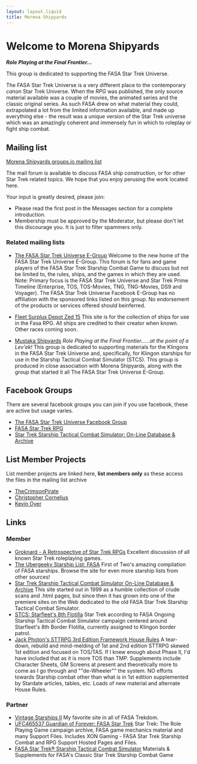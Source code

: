 ```yaml
---
layout: layout.liquid
title: Morena Shipyards
---
```

# Welcome to Morena Shipyards

***Role Playing at the Final Frontier...***
 
This group is dedicated to supporting the FASA Star Trek Universe.

The FASA Star Trek Universe is a very different place to the contemporary *canon* Star Trek Universe. When the *RPG* was published, the only source material available was a couple of movies, the animated series and the classic original series. As such FASA drew on what material they could, extrapolated a lot from the limited information available, and made up everything else - the result was a unique version of the Star Trek universe which was an amazingly coherent and immensely fun in which to roleplay or fight ship combat. 

## Mailing list

[Morena Shipyards groups.io mailing list](https://thefasastartrekuniversee-group.groups.io/g/MorenaShipyards)

The mail forum is available to discuss FASA ship construction, or for other Star Trek related topics. We hope that you enjoy perusing the work located here. 

Your input is greatly desired, please join:

- Please read the first post in the Messages section for a complete introduction. 
- Membership must be approved by the Moderator, but please don't let this discourage you. It is just to filter spammers only.

### Related mailing lists

- [The FASA Star Trek Universe E-Group](https://thefasastartrekuniversee-group.groups.io/g/main) Welcome to the new home of the FASA Star Trek Universe E-Group. This forum is for fans and game players of the FASA Star Trek Starship Combat Game to discuss but not be limited to, the rules, ships, and the games in which they are used. Note: Primary focus is the FASA Star Trek Universe and Star Trek Prime Timeline (Enterprise, TOS, TOS-Movies, TNG, TNG-Movies, DS9 and Voyager).  The FASA Star Trek Universe Facebook E-Group has no affiliation with the sponsored links listed on this group. No endorsement of the products or services offered should beinferred.

- [Fleet Surplus Depot Zed 15](https://thefasastartrekuniversee-group.groups.io/g/FleetSurplusDepotZed15) This site is for the collection of ships for use in the Fasa RPG.  All ships are credited to their creator when known.  Other races coming soon.

- [Mustaka Shipyards](https://thefasastartrekuniversee-group.groups.io/g/MustakaShipyards) *Role Playing at the Final Frontier......at the point of a Lev'ek!* This group is dedicated to supporting materials for the Klingons in the FASA Star Trek Universe and, specifically, for Klingon starships for use in the Starship Tactical Combat Simulator (STCS). This group is produced in close association with Morena Shipyards, along with the group that started it all The FASA Star Trek Universe E-Group.

## Facebook Groups

There are several facebook groups you can join if you use facebook, these are active but usage varies.

- [The FASA Star Trek Universe Facebook Group](https://www.facebook.com/groups/197388154479/)
- [FASA Star Trek RPG](https://www.facebook.com/groups/fasastrpg)
- [Star Trek Starship Tactical Combat Simulator: On-Line Database & Archive](https://www.facebook.com/groups/999526423421497/)

## List Member Projects

List member projects are linked here, **list members only** as these access the files in the mailing list archive 

- [TheCrimsonPirate](https://thefasastartrekuniversee-group.groups.io/g/MorenaShipyards/files/TheCrimsonPirate)
- [Christopher Cornelius](https://thefasastartrekuniversee-group.groups.io/g/MorenaShipyards/files/In%20Memorium/The%20Christopher%20Cornelius%20Collection)
- [Kevin Oyer](https://thefasastartrekuniversee-group.groups.io/g/MorenaShipyards/files/In%20Memorium/The%20Kevin%20Oyer%20Collection)


## Links

### Member
	
- [Groknard - A Retrospective of Star Trek RPGs](http://groknard.blogspot.com/) Excellent discussion of all known Star Trek roleplaying games.
- [The Ubergeeky Starship List: FASA](http://www.angelfire.com/scifi/FirstofTwo/shiplist5.html) First of Two's amazing compilation of FASA starships. Browse the site for even more starship lists from other sources!
- [Star Trek Starship Tactical Combat Simulator On-Line Database & Archive](https://www.ststcsolda.space/) This site started out in 1999 as a humble collection of crude scans and .html pages, but since then it has grown into one of the premiere sites on the Web dedicated to the old FASA Star Trek Starship Tactical Combat Simulator.
- [	STCS: Starfleet's 8th Flotilla](http://starshipcombat.blogspot.com/) Star Trek according to FASA Ongoing Starship Tactical Combat Simulator campaign centered around Starfleet's 8th Border Flotilla, currently assigned to Klingon border patrol.
- [Jack Photon's STTRPG 3rd Edition Framework House Rules](http://www.jackphoton.space/) A tear-down, rebuild and mind-melding of 1st and 2nd edition STTRPG skewed 1st edition and focused on TOS/TAS. If I knew enough about Phase II, I'd have included that as it is more TOS than TMP. Supplements include Character Sheets, GM Screens at present and theoretically more to come as I go through and ""de-Wheeler"" the system. NO efforts towards Starship combat other than what is in 1st edition supplemented by Stardate articles, tables, etc. Loads of new material and alternate House Rules.

### Partner

- [Vintage Starships II](https://vintagestarships.wordpress.com/) My favorite site in all of FASA Trekdom.
- [UFC465537 Guardian of Forever: FASA Star Trek](https://ufc465537.neocities.org/) Star Trek: The Role Playing Game campaign archive, FASA game mechanics material and many Support Files. Includes XON Gaming - FASA Star Trek Starship Combat and RPG Support Hosted Pages and Files.
- [FASA Star Trek® Starship Tactical Combat Simulator](http://fasaststcs.com/) Materials & Supplements for FASA's Classic Star Trek Starship Combat Game




